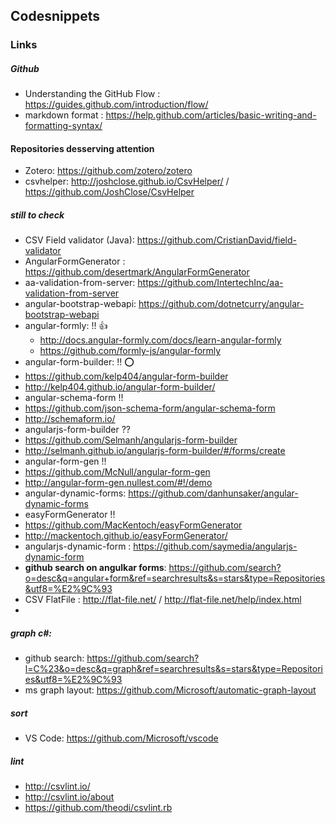 ## Codesnippets

### Links

##### Github
* Understanding the GitHub Flow : https://guides.github.com/introduction/flow/
* markdown format : https://help.github.com/articles/basic-writing-and-formatting-syntax/

#### Repositories desserving attention

- Zotero: https://github.com/zotero/zotero
- csvhelper: http://joshclose.github.io/CsvHelper/ / https://github.com/JoshClose/CsvHelper

##### still to check
- CSV Field validator (Java): https://github.com/CristianDavid/field-validator
- AngularFormGenerator : https://github.com/desertmark/AngularFormGenerator
- aa-validation-from-server: https://github.com/IntertechInc/aa-validation-from-server
- angular-bootstrap-webapi: https://github.com/dotnetcurry/angular-bootstrap-webapi
- angular-formly: !! :+1:
  - http://docs.angular-formly.com/docs/learn-angular-formly
  - https://github.com/formly-js/angular-formly
- angular-form-builder: !! :o:
 - https://github.com/kelp404/angular-form-builder 
 - http://kelp404.github.io/angular-form-builder/
- angular-schema-form !!
 - https://github.com/json-schema-form/angular-schema-form
 - http://schemaform.io/
- angularjs-form-builder ??
 - https://github.com/Selmanh/angularjs-form-builder
 - http://selmanh.github.io/angularjs-form-builder/#/forms/create
- angular-form-gen !!
 - https://github.com/McNull/angular-form-gen
 - http://angular-form-gen.nullest.com/#!/demo
- angular-dynamic-forms: https://github.com/danhunsaker/angular-dynamic-forms
- easyFormGenerator !!
 - https://github.com/MacKentoch/easyFormGenerator
 - http://mackentoch.github.io/easyFormGenerator/
- angularjs-dynamic-form : https://github.com/saymedia/angularjs-dynamic-form
- __github search on angulkar forms__: https://github.com/search?o=desc&q=angular+form&ref=searchresults&s=stars&type=Repositories&utf8=%E2%9C%93
- CSV FlatFile : http://flat-file.net/ / http://flat-file.net/help/index.html 
- 
##### graph c#: 
- github search: https://github.com/search?l=C%23&o=desc&q=graph&ref=searchresults&s=stars&type=Repositories&utf8=%E2%9C%93
- ms graph layout: https://github.com/Microsoft/automatic-graph-layout

##### sort
- VS Code: https://github.com/Microsoft/vscode

##### lint
- http://csvlint.io/
- http://csvlint.io/about
- https://github.com/theodi/csvlint.rb
